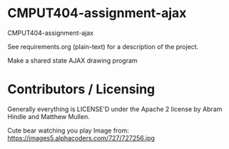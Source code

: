 CMPUT404-assignment-ajax
==============================

CMPUT404-assignment-ajax

See requirements.org (plain-text) for a description of the project.

Make a shared state AJAX drawing program

Contributors / Licensing
========================

Generally everything is LICENSE'D under the Apache 2 license by Abram Hindle and Matthew Mullen.


Cute bear watching you play Image from:
https://images5.alphacoders.com/727/727256.jpg